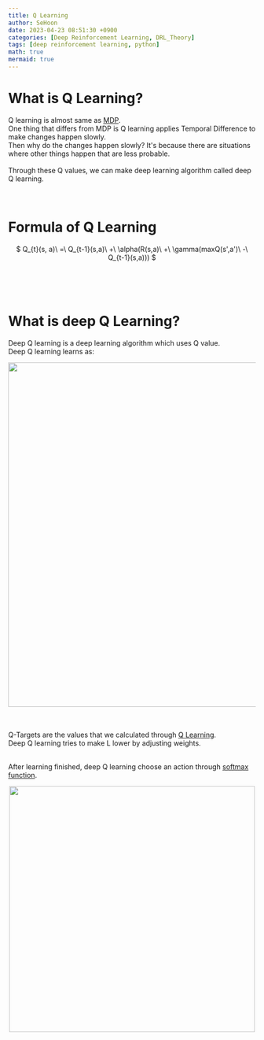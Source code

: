 ```yaml
---
title: Q Learning
author: SeHoon
date: 2023-04-23 08:51:30 +0900
categories: [Deep Reinforcement Learning, DRL_Theory]
tags: [deep reinforcement learning, python]
math: true
mermaid: true
---
```


# What is Q Learning?
Q learning is almost same as [MDP](https://csh970605.github.io/posts/MDP/).<br>
One thing that differs from MDP is Q learning applies Temporal Difference to make changes happen slowly. <br>
Then why do the changes happen slowly? It's because there are situations where other things happen that are less probable.<br><br>
Through these Q values, we can make deep learning algorithm called deep Q learning.
<br><br><br>

# Formula of Q Learning

<center>

$ Q_{t}(s, a)\ =\ Q_{t-1}(s,a)\ +\ \alpha(R(s,a)\ +\ \gamma(maxQ(s',a')\ -\ Q_{t-1}(s,a))) $
</center>

<br><br><br>

# What is deep Q Learning?
Deep Q learning is a deep learning algorithm which uses Q value.<br>
Deep Q learning learns as:
<center>
<img src="https://user-images.githubusercontent.com/28240052/234835771-a3202160-f6c3-46f5-a0d3-67783004629c.png" width=700>
</center>
<br><br>

Q-Targets are the values that we calculated through [Q Learning](https://csh970605.github.io/posts/Q_Learning/#how-does-q-learning-learn-in-deep-learning).<br>
Deep Q learning tries to make L lower by adjusting weights.
<br><br>

After learning finished, deep Q learning choose an action through [softmax function](https://csh970605.github.io/posts/Softmax/).
<center>
<img src="https://user-images.githubusercontent.com/28240052/234836858-2c974ffb-464e-46cf-bc35-43df3b884346.png" width=500>
</center>
<br><br>

